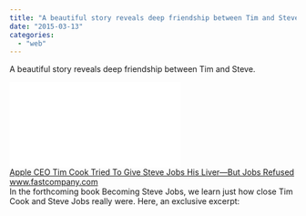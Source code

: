 ```yaml
---
title: "A beautiful story reveals deep friendship between Tim and Steve."
date: "2015-03-13"
categories: 
  - "web"
---
```


A beautiful story reveals deep friendship between Tim and Steve.  
  
[![](images/safe_image.php?d=AQBtvwEp0ax74Dzb&w=158&h=158&url=http%3A%2F%2Fe.fastcompany.net%2Fmultisite_files%2Ffastcompany%2Fimagecache%2F620x350%2Fposter%2F2015%2F03%2F3043628-poster-p-1-tim-cook-tried-to-offer-steve-jobs-a-portion-of-his-liver.jpg)](http://l.facebook.com/l.php?u=http%3A%2F%2Fwww.fastcompany.com%2F3043628%2Ftim-cook-tried-to-offer-steve-jobs-a-portion-of-his-liver-jobs-refused&h=UAQGkTb-S&s=1)  
[Apple CEO Tim Cook Tried To Give Steve Jobs His Liver—But Jobs Refused](http://l.facebook.com/l.php?u=http%3A%2F%2Fwww.fastcompany.com%2F3043628%2Ftim-cook-tried-to-offer-steve-jobs-a-portion-of-his-liver-jobs-refused&h=JAQFSn9mC&s=1)  
www.fastcompany.com  
In the forthcoming book Becoming Steve Jobs, we learn just how close Tim Cook and Steve Jobs really were. Here, an exclusive excerpt:
